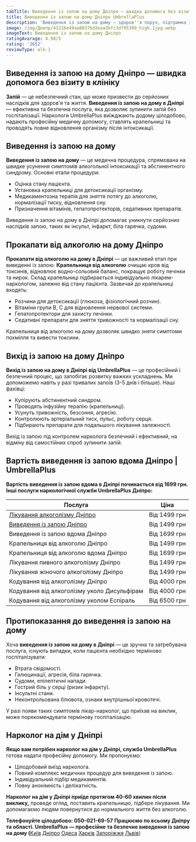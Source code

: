 ```yaml
---
tabTitle: Виведення із запою на дому Дніпро — швидка допомога без візиту до клініки
title: Виведення із запою на дому Дніпро UmbrellaPlus
description: 'Виведення із запою на дому — здоров''я поруч, підтримка завжди!'
image: /img/Днепр/43216e49aa80376d2eaa3bfc3df05399_high.1jpg.webp
imageText: Виведення із запою на дому Дніпро
ratingAvarage: 4.98/5
rating: '2652'
reviewType: alk-1
---
```


## Виведення із запою на дому Дніпро — швидка допомога без візиту в клініку

**Запій** — це небезпечний стан, що може призвести до серйозних наслідків для здоров'я та життя. **Виведення із запою на дому в Дніпрі** — ефективна та безпечна послуга, яка дозволяє зупинити запій без госпіталізації. Наркологи UmbrellaPlus виїжджають додому цілодобово, надають професійну медичну допомогу, ставлять крапельниці та проводять повне відновлення організму після інтоксикації.

## Виведення із запою на дому

**Виведення із запою на дому** — це медична процедура, спрямована на швидке усунення симптомів алкогольної інтоксикації та абстинентного синдрому. Основні етапи процедури:

* Оцінка стану пацієнта.
* Установка крапельниці для детоксикації організму.
* Медикаментозна терапія для зняття потягу до алкоголю, нормалізації тиску, відновлення сну.
* Призначення вітамінів, гепатопротекторів, седативних препаратів.

Виведення із запою на дому в Дніпрі допомагає уникнути серйозних наслідків запою, таких як інсульт, інфаркт, біла гарячка, судоми.

## Прокапати від алкоголю на дому Дніпро

**Прокапати від алкоголю на дому в Дніпрі** — це важливий етап при виведенні із запою. **Крапельниця від алкоголю** очищає кров від токсинів, відновлює водно-сольовий баланс, покращує роботу печінки та нирок. Склад крапельниці підбирається індивідуально лікарем-наркологом, залежно від стану пацієнта. Зазвичай до крапельниці входять:

* Розчини для детоксикації (глюкоза, фізіологічний розчин).
* Вітаміни групи В, С для відновлення нервової системи.
* Гепатопротектори для захисту печінки.
* Седативні препарати для зняття тривожності та нормалізації сну.

Крапельниця від алкоголю на дому дозволяє швидко зняти симптоми похмілля та вивести токсини.

## Вихід із запою на дому Дніпро

**Вихід із запою на дому в Дніпрі від UmbrellaPlus** — це професійний і безпечний процес, що запобігає розвитку важких ускладнень. Ми допоможемо навіть у разі тривалих запоїв (3-5 днів і більше). Наші фахівці:

* Купірують абстинентний синдром.
* Проводять інфузійну терапію (крапельниці).
* Усунуть тривожність, безсоння, агресію.
* Контролюють артеріальний тиск, пульс, роботу серця.
* Підбирають препарати для подальшого лікування залежності.

Вихід із запою під контролем нарколога безпечний і ефективний, на відміну від самостійних спроб зупинити запій.

## Вартість виведення із запою вдома Дніпро | UmbrellaPlus

**Вартість виведення із запою вдома в Дніпрі починається від 1699 грн.** **Інші послуги наркологічної служби UmbrellaPlus Дніпро:**

| Послуга                                                                                              | Ціна         |
| ---------------------------------------------------------------------------------------------------- | ------------ |
| [Лікування алкоголізму Дніпро](https://umbrella-plus.com.ua/uk/dnepr/lechenie-alkogolizma-dnepr-ua/) | Від 1499 грн |
| [Виведення із запою Дніпро](https://umbrella-plus.com.ua/uk/dnepr/vivod-iz-zapoia-dnepr-ua/)         | Від 1499 грн |
| Виведення із запою вдома Дніпро                                                                      | Від 1699 грн |
| Крапельниця від алкоголю Дніпро                                                                      | Від 1499 грн |
| Крапельниця від алкоголю вдома Дніпро                                                                | Від 1699 грн |
| Лікування пивного алкоголізму Дніпро                                                                 | Від 1499 грн |
| Лікування жіночого алкоголізму Дніпро                                                                | Від 1499 грн |
| Кодування від алкоголізму Дніпро                                                                     | Від 4000 грн |
| Кодування від алкоголізму уколо Дисульфірам                                                          | Від 4000 грн |
| Кодування від алкоголізму уколом Еспіраль                                                            | Від 6500 грн |

## Протипоказання до виведення із запою на дому

Хоча **виведення із запою на дому в Дніпрі** — це зручна та затребувана послуга, існують випадки, коли пацієнта необхідно терміново госпіталізувати:

* Втрата свідомості.
* Галюцинації, агресія, біла гарячка.
* Судоми, епілептичні напади.
* Гострий біль у серці (ризик інфаркту).
* Інсультні стани.
* Неконтрольована блювота, ознаки внутрішньої кровотечі.

У разі появи таких симптомів лікар-нарколог, що приїхав на виклик, може порекомендувати термінову госпіталізацію.

## Нарколог на дім у Дніпрі

**Якщо вам потрібен нарколог на дім у Дніпрі, служба UmbrellaPlus** готова надати професійну допомогу. Ми пропонуємо:

* Цілодобовий виїзд нарколога.
* Повний комплекс медичних процедур для виведення із запою.
* Індивідуальний підбір медикаментів.
* Повну анонімність і делікатність.

**Нарколог на дім у Дніпрі приїде протягом 40-60 хвилин після виклику,** проведе огляд, поставить крапельницю, підбере лікування. Ми допомагаємо людям повернутися до нормального життя без алкоголю.

**Телефонуйте цілодобово: 050-021-69-57**
**Працюємо по всьому Дніпру та області. UmbrellaPlus — професійне та безпечне виведення із запою на дому (**[Київ](https://umbrella-plus.com.ua/uk/kiev/) [Дніпро](https://umbrella-plus.com.ua/uk/dnepr/) [Одеса](https://umbrella-plus.com.ua/uk/lechenie-alc/) [Харків](https://umbrella-plus.com.ua/uk/kharkiv/) [Запоріжжя](https://umbrella-plus.com.ua/uk/zaporozie/) [Львів](https://umbrella-plus.com.ua/uk/lviv/))
